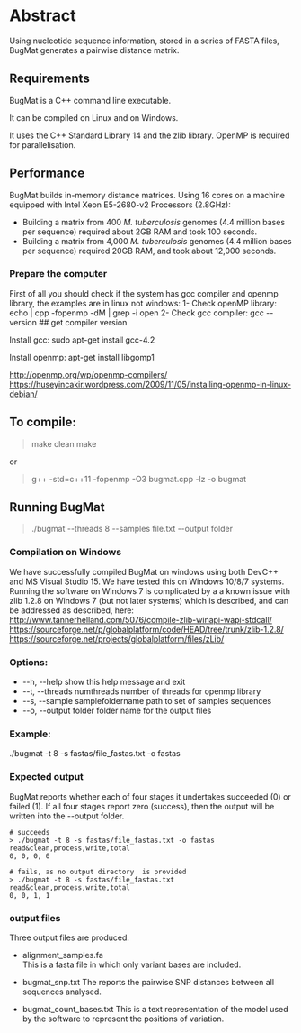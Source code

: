 # Abstract
Using nucleotide sequence information, stored in a series of FASTA files, BugMat generates a pairwise distance matrix.  

## Requirements
BugMat is a C++ command line executable.

It can be compiled on Linux and on Windows.

It uses the C++ Standard Library 14 and the zlib library.
OpenMP is required for parallelisation.  

## Performance
BugMat builds in-memory distance matrices.  Using 16 cores on a machine equipped with Intel Xeon E5-2680-v2 Processors (2.8GHz):
* Building a matrix from 400 _M. tuberculosis_ genomes (4.4 million bases per sequence) required about 2GB RAM and took 100 seconds.
* Building a matrix from 4,000 _M. tuberculosis_ genomes (4.4 million bases per sequence) required 20GB RAM, and took about 12,000 seconds.

### Prepare the computer
First of all you should check if the system has gcc compiler and openmp library, the examples are in linux not windows:
1- Check openMP library: echo | cpp -fopenmp -dM | grep -i open
2- Check gcc compiler: gcc --version ## get compiler version

Install gcc:
sudo apt-get install gcc-4.2

Install openmp:
apt-get install libgomp1

http://openmp.org/wp/openmp-compilers/
https://huseyincakir.wordpress.com/2009/11/05/installing-openmp-in-linux-debian/

## To compile:
>make clean
>make

or

>g++ -std=c++11 -fopenmp -O3 bugmat.cpp -lz -o bugmat

## Running BugMat
  > ./bugmat --threads 8 --samples file.txt --output folder

### Compilation on Windows
We have successfully compiled BugMat on windows using both DevC++ and MS Visual Studio 15.
We have tested this on Windows 10/8/7 systems.
Running the software on Windows 7 is complicated by a a known issue with zlib 1.2.8 on Windows 7 (but not later systems) which is described, and can be addressed as described, here:
http://www.tannerhelland.com/5076/compile-zlib-winapi-wapi-stdcall/
https://sourceforge.net/p/globalplatform/code/HEAD/tree/trunk/zlib-1.2.8/
https://sourceforge.net/projects/globalplatform/files/zLib/


### Options:
*  --h, --help                          show this help message and exit
*  --t, --threads numthreads            number of threads for openmp library
*  --s, --sample samplefoldername       path to set of samples sequences
*  --o, --output folder                 folder name for the output files

### Example:
./bugmat -t 8 -s fastas/file_fastas.txt -o fastas


### Expected output
BugMat reports whether each of four stages it undertakes succeeded (0) or failed (1).
If all four stages report zero (success), then the output will be written into the --output folder.

```
# succeeds
> ./bugmat -t 8 -s fastas/file_fastas.txt -o fastas
read&clean,process,write,total
0, 0, 0, 0

# fails, as no output directory  is provided
> ./bugmat -t 8 -s fastas/file_fastas.txt 
read&clean,process,write,total
0, 0, 1, 1
```

### output files
Three output files are produced.

* alignment_samples.fa  
This is a fasta file in which only variant bases are included.

* bugmat_snp.txt
The reports the pairwise SNP distances between all sequences analysed.

* bugmat_count_bases.txt
This is a text representation of the model used by the software to represent the positions of variation.
